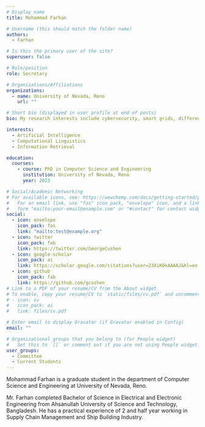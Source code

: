 ```yaml
---
# Display name
title: Mohammad Farhan

# Username (this should match the folder name)
authors:
  - Farhan

# Is this the primary user of the site?
superuser: false

# Role/position
role: Secretary

# Organizations/Affiliations
organizations:
  - name: University of Nevada, Reno
    url: ""

# Short bio (displayed in user profile at end of posts)
bio: My research interests include cybersecurity, smart grids, differential privacy, federated learning and blockchain.

interests:
  - Artificial Intelligence
  - Computational Linguistics
  - Information Retrieval

education:
  courses:
    - course: PhD in Computer Science and Engineering
      institution: University of Nevada, Reno
      year: 2023

# Social/Academic Networking
# For available icons, see: https://wowchemy.com/docs/getting-started/page-builder/#icons
#   For an email link, use "fas" icon pack, "envelope" icon, and a link in the
#   form "mailto:your-email@example.com" or "#contact" for contact widget.
social:
  - icon: envelope
    icon_pack: fas
    link: "mailto:test@example.org"
  - icon: twitter
    icon_pack: fab
    link: https://twitter.com/GeorgeCushen
  - icon: google-scholar
    icon_pack: ai
    link: https://scholar.google.com/citations?user=23XiK0kAAAAJ&hl=en
  - icon: github
    icon_pack: fab
    link: https://github.com/gcushen
# Link to a PDF of your resume/CV from the About widget.
# To enable, copy your resume/CV to `static/files/cv.pdf` and uncomment the lines below.
# - icon: cv
#   icon_pack: ai
#   link: files/cv.pdf

# Enter email to display Gravatar (if Gravatar enabled in Config)
email: ""

# Organizational groups that you belong to (for People widget)
#   Set this to `[]` or comment out if you are not using People widget.
user_groups:
  - Committee
  - Current Students
---
```


Mohammad Farhan is a graduate student in the department of Computer Science and Engineering at University of Nevada, Reno.

Mr. Farhan completed Bachelor of Science in Electrical and Electronic Engineering from Ahsanullah University of Science and Technology, Bangladesh. He has a practical experience of 2 and half year working in Supply Chain Management and Ship Building Industry.
